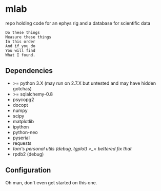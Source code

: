 mlab
====
repo holding code for an ephys rig and a database for scientific data

	Do these things
	Measure these things
	In this order
	And if you do
	You will find
	What I found.

Dependencies
------------

* \>= python 3.X (may run on 2.7.X but untested and may have hidden gotchas)
* \>= sqlalchemy-0.8
* psycopg2
* docopt
* numpy
* scipy
* matplotlib
* ipython
* python-neo
* pyserial
* requests
* *tom's personal utils (debug, tgplot) >_< bettered fix that*
* rpdb2 (debug)

Configuration
-------------

Oh man, don't even get started on this one.

